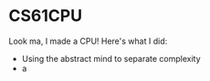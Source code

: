 # CS61CPU

Look ma, I made a CPU! Here's what I did:

- Using the abstract mind to separate complexity
- a
